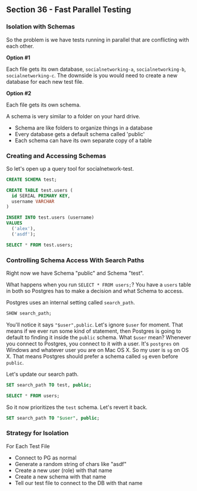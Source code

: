 ## Section 36 - Fast Parallel Testing

### Isolation with Schemas

So the problem is we have tests running in parallel that are conflicting with each other.

__Option #1__

Each file gets its own database, `socialnetworking-a`, `socialnetworking-b`, `socialnetworking-c`. The downside is you would need to create a new database for each new test file.

__Option #2__

Each file gets its own schema.

A schema is very similar to a folder on your hard drive. 

* Schema are like folders to organize things in a database
* Every database gets a default schema called 'public'
* Each schema can have its own separate copy of a table

### Creating and Accessing Schemas

So let's open up a query tool for socialnetwork-test.

```sql
CREATE SCHEMA test;
```

```sql
CREATE TABLE test.users (
  id SERIAL PRIMARY KEY,
  username VARCHAR
)
```

```sql
INSERT INTO test.users (username)
VALUES
  ('alex'),
  ('asdf');

```

```sql
SELECT * FROM test.users;
```

### Controlling Schema Access With Search Paths

Right now we have Schema "public" and Schema "test".

What happens when you run `SELECT * FROM users;`? You have a `users` table in both so Postgres has to make a decision and what Schema to access.

Postgres uses an internal setting called `search_path`.

```sql
SHOW search_path;
```

You'll notice it says `"$user",public`. Let's ignore `$user` for moment. That means if we ever run some kind of statement, then Postgres is going to default to finding it inside the `public` schema. What `$user` mean? Whenever you connect to Postgres, you connect to it with a user. It's `postgres` on Windows and whatever user you are on Mac OS X. So my user is `sg` on OS X. That means Postgres should prefer a schema called `sg` even before `public`.

Let's update our search path.

```sql
SET search_path TO test, public;
```

```sql
SELECT * FROM users;
```

So it now prioritizes the `test` schema. Let's revert it back.

```sql
SET search_path TO "$user", public;
```

### Strategy for Isolation

For Each Test File
* Connect to PG as normal
* Generate a random string of chars like "asdf"
* Create a new user (role) with that name
* Create a new schema with that name
* Tell our test file to connect to the DB with that name
